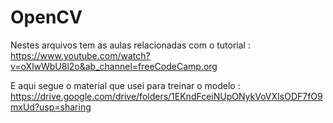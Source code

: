 # OpenCV
Nestes arquivos tem  as aulas relacionadas com o tutorial : <a> https://www.youtube.com/watch?v=oXlwWbU8l2o&ab_channel=freeCodeCamp.org </a>


E aqui segue o material que usei para treinar o modelo :  <a> https://drive.google.com/drive/folders/1EKndFceiNUpONykVoVXIsODF7fO9mxUd?usp=sharing </a>
